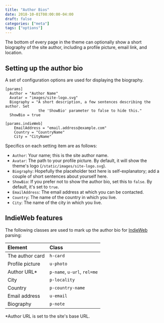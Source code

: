 ```yaml
---
title: "Author Bios"
date: 2018-10-01T08:00:00-04:00
draft: false
categories: ["meta"]
tags: ["options"]
---
```


The bottom of every page in the theme can optionally show a short biography of the site author, including a profile picture, email link, and location.

<!--more-->

## Setting up the author bio

A set of configuration options are used for displaying the biography.

```
[params]
  Author = "Author Name"
  Avatar = "images/site-logo.svg"
  Biography = "A short description, a few sentences describing the author. Set
               the 'ShowBio' parameter to false to hide this."
  ShowBio = true        

[params.indieWeb]  
    EmailAddress = "email.address@example.com"
    Country = "CountryName"
    City = "CityName"
```

Specifics on each setting item are as follows:

- `Author`: Your name; this is the site author name.
- `Avatar`: The path to your profile picture. By default, it will show the theme's logo (`/static/images/site-logo.svg`).
- `Biography`: Hopefully the placeholder text here is self-explanatory; add a couple of short sentences about yourself here.
- `ShowBio`: If you prefer not to show the author bio, set this to `false`. By default, it's set to `true`.
- `EmailAddress`: The email address at which you can be contacted.
- `Country`: The name of the country in which you live.
- `City`: The name of the city in which you live.

## IndieWeb features

The following classes are used to mark up the author bio for [IndieWeb][indieweb] parsing:

| Element         | Class                       |
| :-------------- | :-------------------------- |
| The author card | `h-card`                    |
| Profile picture | `u-photo`                   |
| Author URL*     | `p-name`, `u-url`, `rel=me` |
| City            | `p-locality`                |
| Country         | `p-country-name`            |
| Email address   | `u-email`                   |
| Biography       | `p-note`                    |

*Author URL is set to the site's base URL.

[indieweb]: https://indieweb.org
